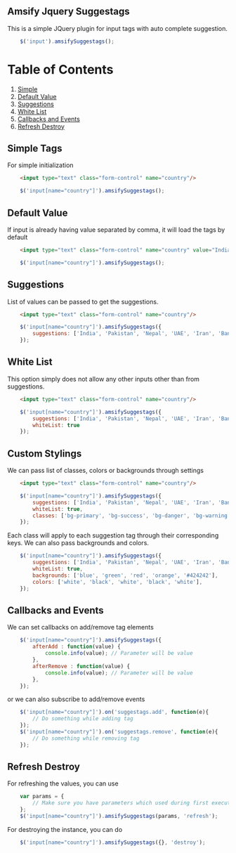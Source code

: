 Amsify Jquery Suggestags
------------------------
This is a simple JQuery plugin for input tags with auto complete suggestion.

```js
	$('input').amsifySuggestags();
```

# Table of Contents
1. [Simple](#simple-tags)
2. [Default Value](#default-value)
3. [Suggestions](#suggestions)
4. [White List](#white-list)
5. [Callbacks and Events](#callbacks-and-events)
6. [Refresh Destroy](#refresh-destroy)

## Simple Tags
For simple initialization
```html
	<input type="text" class="form-control" name="country"/>
```
```js
	$('input[name="country"]').amsifySuggestags();
```
## Default Value
If input is already having value separated by comma, it will load the tags by default
```html
	<input type="text" class="form-control" name="country" value="India,UAE,Nepal"/>
```
```js
	$('input[name="country"]').amsifySuggestags();
```

## Suggestions
List of values can be passed to get the suggestions.
```html
	<input type="text" class="form-control" name="country"/>
```
```js
	$('input[name="country"]').amsifySuggestags({
		suggestions: ['India', 'Pakistan', 'Nepal', 'UAE', 'Iran', 'Bangladesh']
	});
```

## White List
This option simply does not allow any other inputs other than from suggestions.
```html
	<input type="text" class="form-control" name="country"/>
```
```js
	$('input[name="country"]').amsifySuggestags({
		suggestions: ['India', 'Pakistan', 'Nepal', 'UAE', 'Iran', 'Bangladesh'],
		whiteList: true
	});
```

## Custom Stylings
We can pass list of classes, colors or backgrounds through settings
```html
	<input type="text" class="form-control" name="country"/>
```
```js
	$('input[name="country"]').amsifySuggestags({
		suggestions: ['India', 'Pakistan', 'Nepal', 'UAE', 'Iran', 'Bangladesh'],
		whiteList: true,
		classes: ['bg-primary', 'bg-success', 'bg-danger', 'bg-warning', 'bg-info']
	});
```
Each class will apply to each suggestion tag through their corresponding keys. We can also pass backgrounds and colors.
```js
	$('input[name="country"]').amsifySuggestags({
		suggestions: ['India', 'Pakistan', 'Nepal', 'UAE', 'Iran', 'Bangladesh'],
		whiteList: true,
		backgrounds: ['blue', 'green', 'red', 'orange', '#424242'],
		colors: ['white', 'black', 'white', 'black', 'white'],
	});
```

## Callbacks and Events
We can set callbacks on add/remove tag elements
```js
	$('input[name="country"]').amsifySuggestags({
		afterAdd : function(value) {
			console.info(value); // Parameter will be value
		},
		afterRemove : function(value) {
			console.info(value); // Parameter will be value
		},
	});
```

or we can also subscribe to add/remove events
```js
	$('input[name="country"]').on('suggestags.add', function(e){
		// Do something while adding tag
	});
	$('input[name="country"]').on('suggestags.remove', function(e){
		// Do something while removing tag
	});
```

## Refresh Destroy
For refreshing the values, you can use
```js
	var params = {
		// Make sure you have parameters which used during first execution
	};
	$('input[name="country"]').amsifySuggestags(params, 'refresh');
```
For destroying the instance, you can do
```js
	$('input[name="country"]').amsifySuggestags({}, 'destroy');
```
